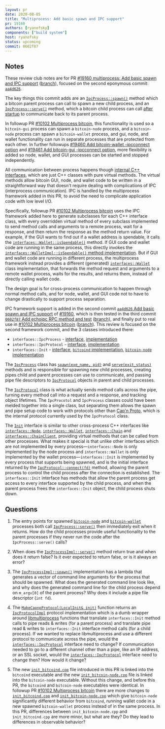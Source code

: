 ```yaml
---
layout: pr
date: 2020-08-05
title: "Multiprocess: Add basic spawn and IPC support"
pr: 19160
authors: [ryanofsky]
components: ["build system"]
host: ryanofsky
status: upcoming
commit: 0602f87
---
```


## Notes

These review club notes are for PR [#19160 multiprocess: Add basic spawn and IPC support](https://github.com/bitcoin/bitcoin/pull/19160) ([branch](https://github.com/ryanofsky/bitcoin/commits/pr/ipc-echo.7)), focused on the second eponymous commit: [`aa4d626`](https://github.com/ryanofsky/bitcoin/commit/aa4d626db1628d5e29572eccfd7fa2d99edeeb60).

The key things this commit adds are an [`IpcProcess::spawn()`](https://github.com/ryanofsky/bitcoin/blob/pr/ipc-echo.7/src/interfaces/ipc.h#L24-L26) method which a bitcoin parent process can call to spawn a new child process, and an [`IpcProcess::serve()`](https://github.com/ryanofsky/bitcoin/blob/pr/ipc-echo.7/src/interfaces/ipc.h#L31-L33) method, which a bitcoin child process can call [after](https://github.com/ryanofsky/bitcoin/blob/pr/ipc-echo.7/src/bitcoind.cpp#L180-L185) [startup](https://github.com/ryanofsky/bitcoin/blob/pr/ipc.120/src/bitcoin-wallet.cpp#L82-L88) to communicate back to its parent process.

In followup PR [#10102 Multiprocess bitcoin](https://github.com/bitcoin/bitcoin/pull/10102), this functionality is used so a `bitcoin-gui` process can spawn a `bitcoin-node` process, and a `bitcoin-node` process can spawn a `bitcoin-wallet` process, and gui, node, and wallet functionality can run in separate processes that are protected from each other. In further followups [#19460 Add bitcoin-wallet -ipcconnect option](https://github.com/bitcoin/bitcoin/pull/19460) and [#19461 Add bitcoin-gui -ipcconnect option](https://github.com/bitcoin/bitcoin/pull/19461), more flexibility is added so node, wallet, and GUI processes can be started and stopped independently.

All communication between process happens though [internal C++ interfaces](https://github.com/bitcoin/bitcoin/tree/master/src/interfaces), which are just C++ classes with pure virtual methods. The virtual methods allow bitcoin GUI, node, and wallet code to be written in a straightforward way that doesn't require dealing with complications of IPC (interprocess communication). IPC is handled by the multiprocess framework added in this PR, to avoid the need to complicate application code with low level I/O.

Specifically, followup PR [#10102 Multiprocess bitcoin](https://github.com/bitcoin/bitcoin/pull/10102) uses the IPC framework added here to generate subclasses for each C++ interface class, with every overridden virtual method of every subclass implemented to send method calls and arguments to a remote process, wait for a response, and then return the response as the method return value. For example, if the GUI wants to find out if a wallet address is spendable, it calls the [`interfaces::Wallet::isSpendable()`](https://github.com/ryanofsky/bitcoin/blob/pr/ipc.120/src/interfaces/wallet.h#L94-L95) method. If GUI code and wallet code are running in the same process, this directly invokes the [`interfaces::WalletImpl::isSpendable()` method implementation](https://github.com/ryanofsky/bitcoin/blob/pr/ipc.120/src/interfaces/wallet.cpp#L135). But if GUI and wallet code are running in different process, the multiprocess framework instead provides a different (generated) [`interfaces::Wallet`](https://github.com/ryanofsky/bitcoin/blob/pr/ipc.120/src/interfaces/wallet.h#L51-L52) class implementation, that forwards the method request and arguments to a remote wallet process, waits for the results, and returns them, instead of directly calling wallet code.

The design goal is for cross-process communication to happen through normal method calls, and for node, wallet, and GUI code not to have to change drastically to support process separation.

IPC framework support is added in the second commit [`aa4d626` Add basic spawn and IPC support](https://github.com/ryanofsky/bitcoin/commit/aa4d626db1628d5e29572eccfd7fa2d99edeeb60)
of [#19160](https://github.com/bitcoin/bitcoin/pull/19160), which is then tested in the third commit [`0602f87` Add echoipc RPC method and test](https://github.com/ryanofsky/bitcoin/commit/0602f87a085c733f1da38b3b82210c81ef018fd5) ([branch](https://github.com/ryanofsky/bitcoin/commits/pr/ipc-echo.7)), and finally put to real use in [#10102 Multiprocess bitcoin](https://github.com/bitcoin/bitcoin/pull/10102) ([branch](https://github.com/ryanofsky/bitcoin/commits/pr/ipc.120)). This review is focused on the second framework commit, and the 3 classes introduced there:

- `interfaces::IpcProcess` - [interface](https://github.com/ryanofsky/bitcoin/blob/pr/ipc-echo.7/src/interfaces/ipc.h#L14-L34), [implementation](https://github.com/ryanofsky/bitcoin/blob/pr/ipc-echo.7/src/interfaces/ipc.cpp#L18-L66)
- `interfaces::IpcProtocol` - [interface](https://github.com/ryanofsky/bitcoin/blob/pr/ipc-echo.7/src/interfaces/ipc.h#L36-L72), [implementation](https://github.com/ryanofsky/bitcoin/blob/pr/ipc-echo.7/src/interfaces/capnp/ipc.cpp#L37-L88)
- `interfaces::Init` - [interface](https://github.com/ryanofsky/bitcoin/blob/pr/ipc-echo.7/src/interfaces/init.h#L22-L51), [`bitcoind` implementation](https://github.com/ryanofsky/bitcoin/blob/pr/ipc-echo.7/src/interfaces/init_bitcoind.cpp#L13-L29), [`bitcoin-node` implementation](https://github.com/ryanofsky/bitcoin/blob/pr/ipc-echo.7/src/interfaces/init_bitcoin-node.cpp#L14-L42)

The [`IpcProcess`](https://github.com/ryanofsky/bitcoin/blob/pr/ipc-echo.7/src/interfaces/ipc.h#L14-L34) class has [`spawn(exe_name, pid)`](https://github.com/ryanofsky/bitcoin/blob/pr/ipc-echo.7/src/interfaces/ipc.h#L24-L26) and [`serve(exit_status)`](https://github.com/ryanofsky/bitcoin/blob/pr/ipc-echo.7/src/interfaces/ipc.h#L31-L33) methods and is responsible for spawning new child processes, creating pipes child and parent processes can use to communicate, and passing pipe file descriptors to [`IpcProtocol`](https://github.com/ryanofsky/bitcoin/blob/pr/ipc-echo.7/src/interfaces/ipc.h#L36-L72) objects in parent and child processes.

The [`IpcProtocol`](https://github.com/ryanofsky/bitcoin/blob/pr/ipc-echo.7/src/interfaces/ipc.h#L36-L72) class is what actually sends method calls across the pipe, turning every method call into a request and a response, and tracking object lifetimes. The `IpcProcotol` and `IpcProcess` classes could have been melded together into a single class, but separating them allows the spawn and pipe setup code to work with protocols other than [Cap'n Proto](https://capnproto.org/), which is the internal protocol currently used by the `IpcProtocol` class.

The [`Init`](https://github.com/ryanofsky/bitcoin/blob/pr/ipc.120/src/interfaces/init.h#L29-L61) interface is similar to other cross-process C++ interfaces like [`interfaces::Node`](https://github.com/ryanofsky/bitcoin/blob/pr/ipc.120/src/interfaces/node.h#L45-L276), [`interfaces::Wallet`](https://github.com/ryanofsky/bitcoin/blob/pr/ipc.120/src/interfaces/wallet.h#L51-L304), [`interfaces::Chain`](https://github.com/ryanofsky/bitcoin/blob/pr/ipc.120/src/interfaces/chain.h#L60-L276) and [`interfaces::ChainClient`](https://github.com/ryanofsky/bitcoin/blob/pr/ipc.120/src/interfaces/chain.h#L278-L309), providing virtual methods that can be called from other processes. What makes it special is that unlike other interfaces which are not implemented by every process—`interfaces::Node` is only implemented by the node process and `interfaces::Wallet` is only implemented by the wallet process—`interfaces::Init` is implemented by every process that supports being spawned, and is the initial interface returned by the [`IpcProtocol::connect(fd)`](https://github.com/ryanofsky/bitcoin/blob/pr/ipc-echo.7/src/interfaces/ipc.h#L50-L59) method, allowing the parent process to control the child process after the connection is established. The `interfaces::Init` interface has methods that allow the parent process get access to every interface supported by the child process, and when the parent process frees the `interfaces::Init` object, the child process shuts down.

## Questions

1. The entry points for spawned [`bitcoin-node`](https://github.com/ryanofsky/bitcoin/blob/pr/ipc-echo.7/src/bitcoind.cpp#L180-L185) and [`bitcoin-wallet`](https://github.com/ryanofsky/bitcoin/blob/pr/ipc.120/src/bitcoin-wallet.cpp#L82-L88) processes both call [`IpcProcess::serve()`](https://github.com/ryanofsky/bitcoin/blob/pr/ipc-echo.7/src/interfaces/ipc.h#L31-L33) then immediately exit when it returns. How do the child processes provide useful functionality to the parent processes if they never run the code after the `IpcProcess::serve()` calls?

1. When does the [`IpcProcessImpl::serve()`](https://github.com/ryanofsky/bitcoin/blob/pr/ipc-echo.7/src/interfaces/ipc.cpp#L35-L61) method return true and when does it return false? Is it ever expected to return false, or is it always an error?

1. The [`IpcProcessImpl::spawn()`](https://github.com/ryanofsky/bitcoin/blob/pr/ipc-echo.7/src/interfaces/ipc.cpp#L25-L33) implementation has a lambda that generates a vector of command line arguments for the process that should be spawned. What does the generated command line look like, and why does the generated command line for the child process depend on `m_argv[0]` of the parent process? Why does it include a pipe file descriptor (`int fd`).

1. The [`MakeCapnpProtocol(LocalInit& init)`](https://github.com/ryanofsky/bitcoin/blob/pr/ipc-echo.7/src/interfaces/capnp/ipc.cpp#L91-L94) function returns an [`IpcProtocolImpl`](https://github.com/ryanofsky/bitcoin/blob/0602f87a085c733f1da38b3b82210c81ef018fd5/src/interfaces/capnp/ipc.cpp#L37-L88) protocol implementation which is a dumb wrapper around [libmultiprocess](https://github.com/chaincodelabs/libmultiprocess/) functions that translate `interfaces::Init` method calls to pipe reads & writes (for a parent process) and translate pipe read & writes to `interfaces::Init` interface method calls (for a child process). If we wanted to replace libmultiprocess and use a different protocol to communicate across the pipe, would the [`interfaces::IpcProtocol`](https://github.com/ryanofsky/bitcoin/blob/pr/ipc-echo.7/src/interfaces/ipc.h#L36-L72) interface need to change? If communication needed to go to a different channel other than a pipe, like an IP address, or an SSL socket, would the [`interfaces::IpcProtocol`](https://github.com/ryanofsky/bitcoin/blob/pr/ipc-echo.7/src/interfaces/ipc.h#L36-L72) interface need to change then? How would it change?

1. The new [`init_bitcoind.cpp`](https://github.com/ryanofsky/bitcoin/blob/pr/ipc-echo.7/src/interfaces/init_bitcoind.cpp) file introduced in this PR is linked into the `bitcoind` executable and the new [`init_bitcoin-node.cpp`](https://github.com/ryanofsky/bitcoin/blob/pr/ipc-echo.7/src/interfaces/init_bitcoin-node.cpp) file is linked into the `bitcoin-node` executable. Without this change, and before this PR, the `bitcoind` and `bitcoin-node` executables were identical. In followup PR [#10102 Multiprocess bitcoin](https://github.com/bitcoin/bitcoin/pull/10102) there are more changes to [`init_bitcoind.cpp`](https://github.com/ryanofsky/bitcoin/blob/pr/ipc.120/src/interfaces/init_bitcoind.cpp) and [`init_bitcoin-node.cpp`](https://github.com/ryanofsky/bitcoin/blob/pr/ipc.120/src/interfaces/init_bitcoin-node.cpp) which give `bitcoin-node` significantly different behavior from `bitcoind`, running wallet code in a new spawned `bitcoin-wallet` process instead of in the same process. In this PR, differences between `init_bitcoin-node.cpp` and `init_bitcoind.cpp` are more minor, but what are they? Do they lead to differences in observable behavior?

<!-- TODO: After meeting, uncomment and add meeting log between the irc tags
## Meeting Log

{% irc %}
{% endirc %}
-->
